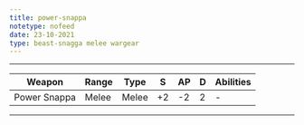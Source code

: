 ```yaml
---
title: power-snappa
notetype: nofeed
date: 23-10-2021
type: beast-snagga melee wargear
---
```


---

| Weapon       | Range | Type  | S   | AP  | D   | Abilities |
| ------------ | ----- | ----- | --- | --- | --- | --------- |
| Power Snappa | Melee | Melee | +2  | -2  | 2   | -         | 

---